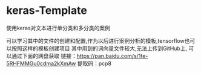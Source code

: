 # keras-Template

使用keras对文本进行单分类和多分类的案例

可以学习其中的文件的创建和配置,作为以后进行案例分析的模板,tensorflow也可以按照这样的模板创建项目
其中用到的词向量文件较大,无法上传到GitHub上, 可以通过下面的网盘获取
链接：https://pan.baidu.com/s/1te-5RHFMMGu0cdma2kXmAw 
提取码：pcp8 
